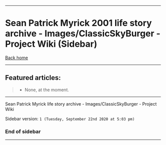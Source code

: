 
***

# Sean Patrick Myrick 2001 life story archive - Images/ClassicSkyBurger - Project Wiki (Sidebar)

[Back home](https://github.com/seanpm2001/SeansLifeArchive_Images_ClassicSkyBurger/wiki/)

***

## Featured articles:

> * None, at the moment.

***

Sean Patrick Myrick life story archive - Images/ClassicSkyBurger - Project Wiki

Sidebar version: `1 (Tuesday, September 22nd 2020 at 5:03 pm)`

### End of sidebar

***
